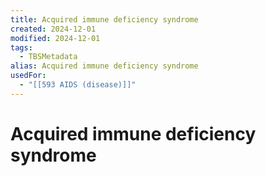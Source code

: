 ```yaml
---
title: Acquired immune deficiency syndrome
created: 2024-12-01
modified: 2024-12-01
tags:
  - TBSMetadata
alias: Acquired immune deficiency syndrome
usedFor:
  - "[[593 AIDS (disease)]]"
---
```

# Acquired immune deficiency syndrome

